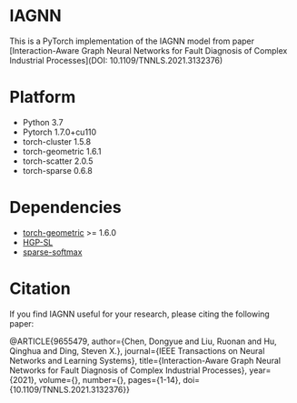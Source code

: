 # IAGNN
This is a PyTorch implementation of the IAGNN model from paper [Interaction-Aware Graph Neural Networks for Fault
Diagnosis of Complex Industrial Processes](DOI: 10.1109/TNNLS.2021.3132376)

# Platform
- Python                             3.7
- Pytorch                            1.7.0+cu110
- torch-cluster                      1.5.8
- torch-geometric                    1.6.1
- torch-scatter                      2.0.5
- torch-sparse                       0.6.8

# Dependencies

* [torch-geometric](https://github.com/rusty1s/pytorch_geometric) >= 1.6.0
* [HGP-SL](https://github.com/cszhangzhen/HGP-SL)
* [sparse-softmax](https://github.com/OpenNMT/OpenNMT-py/blob/master/onmt/modules/sparse_activations.py)

# Citation
If you find IAGNN useful for your research, please citing the following paper:

@ARTICLE{9655479,
  author={Chen, Dongyue and Liu, Ruonan and Hu, Qinghua and Ding, Steven X.},
  journal={IEEE Transactions on Neural Networks and Learning Systems}, 
  title={Interaction-Aware Graph Neural Networks for Fault Diagnosis of Complex Industrial Processes}, 
  year={2021},
  volume={},
  number={},
  pages={1-14},
  doi={10.1109/TNNLS.2021.3132376}}
